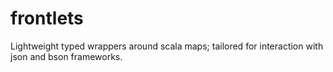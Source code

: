 frontlets
=========

Lightweight typed wrappers around scala maps; tailored for interaction with json and bson frameworks.